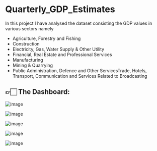 # Quarterly_GDP_Estimates
In this project I have analysed the dataset consisting the GDP values in various sectors namely

- Agriculture, Forestry and Fishing
- Construction
- Electricity, Gas, Water Supply & Other Utility
- Financial, Real Estate and Professional Services
- Manufacturing
- Mining & Quarrying
- Public Administration, Defence and Other ServicesTrade, Hotels, Transport, Communication and Services Related to Broadcasting

## 👉🏻 The Dashboard:

![image](https://github.com/user-attachments/assets/da9f34eb-4008-4142-bef5-f53c03a6b0c8)

![image](https://github.com/user-attachments/assets/406734eb-e41b-4c67-8882-1efd8204c2ce)


![image](https://github.com/user-attachments/assets/4f37f496-a0cd-4c60-975c-ff28812ddcf3)

![image](https://github.com/user-attachments/assets/d25f4c5b-3a17-43d9-960b-838af2b8dd93)

![image](https://github.com/user-attachments/assets/25452fab-63d6-4e0a-82a3-ccbf1f517ea5)



